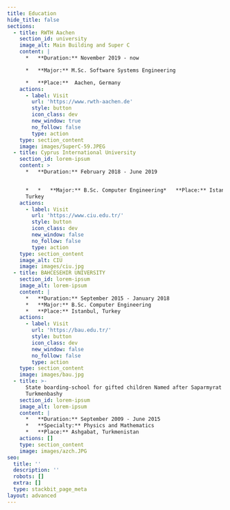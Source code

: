 ```yaml
---
title: Education
hide_title: false
sections:
  - title: RWTH Aachen
    section_id: university
    image_alt: Main Building and Super C
    content: |
      *   **Duration:** November 2019 - now

      *   **Major:** M.Sc. Software Systems Engineering

      *   **Place:**  Aachen, Germany
    actions:
      - label: Visit
        url: 'https://www.rwth-aachen.de'
        style: button
        icon_class: dev
        new_window: true
        no_follow: false
        type: action
    type: section_content
    image: images/SuperC-59.JPEG
  - title: Cyprus International University
    section_id: lorem-ipsum
    content: >
      *   **Duration:** February 2018 - June 2019


      *   *   **Major:** B.Sc. Computer Engineering*   **Place:** Istanbul,
      Turkey
    actions:
      - label: Visit
        url: 'https://www.ciu.edu.tr/'
        style: button
        icon_class: dev
        new_window: false
        no_follow: false
        type: action
    type: section_content
    image_alt: CIU
    image: images/ciu.jpg
  - title: BAHCESEHIR UNIVERSITY
    section_id: lorem-ipsum
    image_alt: lorem-ipsum
    content: |
      *   **Duration:** September 2015 - January 2018
      *   **Major:** B.Sc. Computer Engineering
      *   **Place:** Istanbul, Turkey
    actions:
      - label: Visit
        url: 'https://bau.edu.tr/'
        style: button
        icon_class: dev
        new_window: false
        no_follow: false
        type: action
    type: section_content
    image: images/bau.jpg
  - title: >-
      State boarding-school for gifted children Named after Saparmyrat
      Turkmenbashy
    section_id: lorem-ipsum
    image_alt: lorem-ipsum
    content: |
      *   **Duration:** September 2009 - June 2015
      *   **Specialty:** Physics and Mathematics
      *   **Place:** Ashgabat, Turkmenistan
    actions: []
    type: section_content
    image: images/azch.JPG
seo:
  title: ''
  description: ''
  robots: []
  extra: []
  type: stackbit_page_meta
layout: advanced
---
```

